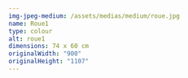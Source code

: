 ```yaml
---
img-jpeg-medium: /assets/medias/medium/roue.jpg
name: Roue1
type: colour
alt: roue1
dimensions: 74 x 60 cm
originalWidth: "900"
originalHeight: "1107"
---
```

